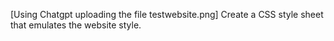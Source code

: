 [Using Chatgpt uploading the file testwebsite.png]
Create a CSS style sheet that emulates the website style.